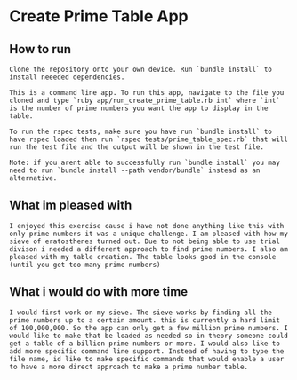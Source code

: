 # Create Prime Table App

## How to run
    Clone the repository onto your own device. Run `bundle install` to install neeeded dependencies. 

    This is a command line app. To run this app, navigate to the file you cloned and type `ruby app/run_create_prime_table.rb int` where `int` is the number of prime numbers you want the app to display in the table.

    To run the rspec tests, make sure you have run `bundle install` to have rspec loaded then run `rspec tests/prime_table_spec.rb` that will run the test file and the output will be shown in the test file. 

    Note: if you arent able to successfully run `bundle install` you may need to run `bundle install --path vendor/bundle` instead as an alternative. 

## What im pleased with
    I enjoyed this exercise cause i have not done anything like this with only prime numbers it was a unique challenge. I am pleased with how my sieve of eratosthenes turned out. Due to not being able to use trial divison i needed a different approach to find prime numbers. I also am pleased with my table creation. The table looks good in the console (until you get too many prime numbers)

## What i would do with more time
    I would first work on my sieve. The sieve works by finding all the prime numbers up to a certain amount. this is currently a hard limit of 100,000,000. So the app can only get a few million prime numbers. I would like to make that be loaded as needed so in theory someone could get a table of a billion prime numbers or more. I would also like to add more specific command line support. Instead of having to type the file name, id like to make specific commands that would enable a user to have a more direct approach to make a prime number table. 


